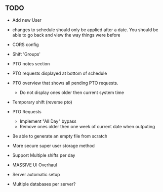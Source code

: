 ## TODO

* Add new User

* changes to schedule should only be applied after a date. You should be able to go back and view the way things were before

* CORS config

* Shift 'Groups'

* PTO notes section

* PTO requests displayed at bottom of schedule

* PTO overview that shows all pending PTO requests.
  - Do not display ones older then current system time

* Temporary shift (reverse pto)

* PTO Requests
  - Implement "All Day" bypass
  - Remove ones older then one week of current date when outputing

* Be able to generate an empty file from scratch

* More secure super user storage method

* Support Multiple shifts per day

* MASSIVE UI Overhaul

* Server automatic setup

* Multiple databases per server?

